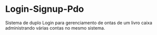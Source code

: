 # Login-Signup-Pdo
Sistema de duplo Login para gerenciamento de ontas de um livro caixa administrando várias contas no mesmo sistema.
